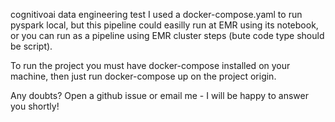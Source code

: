 cognitivoai data engineering test
I used a docker-compose.yaml to run pyspark local, but this pipeline could easilly run at EMR using its notebook, or you can run as a pipeline using EMR cluster steps (bute code type should be script).

To run the project you must have docker-compose installed on your machine, then just run docker-compose up on the project origin.

Any doubts? Open a github issue or email me - I will be happy to answer you shortly!
